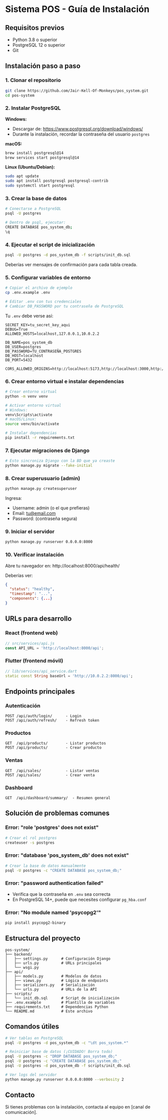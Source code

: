 # Sistema POS - Guía de Instalación

## Requisitos previos

- Python 3.8 o superior
- PostgreSQL 12 o superior
- Git

## Instalación paso a paso

### 1. Clonar el repositorio

```bash
git clone https://github.com/Jair-Kell-Of-Monkeys/pos_system.git
cd pos-system
```

### 2. Instalar PostgreSQL

**Windows:**
- Descargar de: https://www.postgresql.org/download/windows/
- Durante la instalación, recordar la contraseña del usuario `postgres`

**macOS:**
```bash
brew install postgresql@14
brew services start postgresql@14
```

**Linux (Ubuntu/Debian):**
```bash
sudo apt update
sudo apt install postgresql postgresql-contrib
sudo systemctl start postgresql
```

### 3. Crear la base de datos

```bash
# Conectarse a PostgreSQL
psql -U postgres

# Dentro de psql, ejecutar:
CREATE DATABASE pos_system_db;
\q
```

### 4. Ejecutar el script de inicialización

```bash
psql -U postgres -d pos_system_db -f scripts/init_db.sql
```

Deberías ver mensajes de confirmación para cada tabla creada.

### 5. Configurar variables de entorno

```bash
# Copiar el archivo de ejemplo
cp .env.example .env

# Editar .env con tus credenciales
# Cambiar DB_PASSWORD por tu contraseña de PostgreSQL
```

Tu `.env` debe verse así:

```properties
SECRET_KEY=tu_secret_key_aqui
DEBUG=True
ALLOWED_HOSTS=localhost,127.0.0.1,10.0.2.2

DB_NAME=pos_system_db
DB_USER=postgres
DB_PASSWORD=TU_CONTRASEÑA_POSTGRES
DB_HOST=localhost
DB_PORT=5432

CORS_ALLOWED_ORIGINS=http://localhost:5173,http://localhost:3000,http://10.0.2.2:8000
```

### 6. Crear entorno virtual e instalar dependencias

```bash
# Crear entorno virtual
python -m venv venv

# Activar entorno virtual
# Windows:
venv\Scripts\activate
# macOS/Linux:
source venv/bin/activate

# Instalar dependencias
pip install -r requirements.txt
```

### 7. Ejecutar migraciones de Django

```bash
# Esto sincroniza Django con la BD que ya creaste
python manage.py migrate --fake-initial
```

### 8. Crear superusuario (admin)

```bash
python manage.py createsuperuser
```

Ingresa:
- Username: admin (o el que prefieras)
- Email: tu@email.com
- Password: (contraseña segura)

### 9. Iniciar el servidor

```bash
python manage.py runserver 0.0.0.0:8000
```

### 10. Verificar instalación

Abre tu navegador en: http://localhost:8000/api/health/

Deberías ver:
```json
{
  "status": "healthy",
  "timestamp": "...",
  "components": {...}
}
```

## URLs para desarrollo

### React (frontend web)
```javascript
// src/services/api.js
const API_URL = 'http://localhost:8000/api';
```

### Flutter (frontend móvil)
```dart
// lib/services/api_service.dart
static const String baseUrl = 'http://10.0.2.2:8000/api';
```

## Endpoints principales

### Autenticación
```
POST /api/auth/login/      - Login
POST /api/auth/refresh/    - Refresh token
```

### Productos
```
GET  /api/products/        - Listar productos
POST /api/products/        - Crear producto
```

### Ventas
```
GET  /api/sales/           - Listar ventas
POST /api/sales/           - Crear venta
```

### Dashboard
```
GET  /api/dashboard/summary/  - Resumen general
```

## Solución de problemas comunes

### Error: "role 'postgres' does not exist"
```bash
# Crear el rol postgres
createuser -s postgres
```

### Error: "database 'pos_system_db' does not exist"
```bash
# Crear la base de datos manualmente
psql -U postgres -c "CREATE DATABASE pos_system_db;"
```

### Error: "password authentication failed"
- Verifica que la contraseña en `.env` sea correcta
- En PostgreSQL 14+, puede que necesites configurar `pg_hba.conf`

### Error: "No module named 'psycopg2'"
```bash
pip install psycopg2-binary
```

## Estructura del proyecto

```
pos-system/
├── backend/
│   ├── settings.py      # Configuración Django
│   ├── urls.py          # URLs principales
│   └── wsgi.py
├── api/
│   ├── models.py        # Modelos de datos
│   ├── views.py         # Lógica de endpoints
│   ├── serializers.py   # Serialización
│   └── urls.py          # URLs de la API
├── scripts/
│   └── init_db.sql      # Script de inicialización
├── .env.example         # Plantilla de variables
├── requirements.txt     # Dependencias Python
└── README.md            # Este archivo
```

## Comandos útiles

```bash
# Ver tablas en PostgreSQL
psql -U postgres -d pos_system_db -c "\dt pos_system.*"

# Reiniciar base de datos (¡CUIDADO! Borra todo)
psql -U postgres -c "DROP DATABASE pos_system_db;"
psql -U postgres -c "CREATE DATABASE pos_system_db;"
psql -U postgres -d pos_system_db -f scripts/init_db.sql

# Ver logs del servidor
python manage.py runserver 0.0.0.0:8000 --verbosity 2
```

## Contacto

Si tienes problemas con la instalación, contacta al equipo en [canal de comunicación].